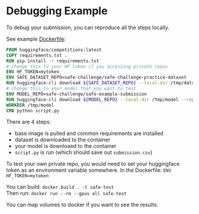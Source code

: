 # Debugging Example

To debug your submission, you can reproduce all the steps locally.

See example [Dockerfile](Dockerfile):

```Dockerfile
FROM huggingface/competitions:latest
COPY requirements.txt .
RUN pip install -r requirements.txt
# change this to your HF token if you accessing private repos
ENV HF_TOKEN=mytoken 
ENV SAFE_DATASET_REPO=safe-challenge/safe-challenge-practice-dataset
RUN huggingface-cli download ${SAFE_DATASET_REPO} --local-dir /tmp/data --repo-type dataset
# change this to your model that you want to test
ENV MODEL_REPO=safe-challenge/safe-example-submission 
RUN huggingface-cli download ${MODEL_REPO} --local-dir /tmp/model --repo-type model
WORKDIR /tmp/model
CMD python script.py
```

There are 4 steps:
- base image is pulled and common requirements are installed
- dataset is downloaded to the container 
- your model is downloaed to the container
- `script.py` is run (which should save out `submission.csv`)

To test your own private repo, you would need to set your huggingface token as an environment variable somewhere. In the Dockerfile: `ENV HF_TOKEN=mytoken`

You can build: `docker build . -t safe-test`  
Then run: `docker run --rm --gpus all safe-test`   

You can map volumes to docker if you want to see the results.
